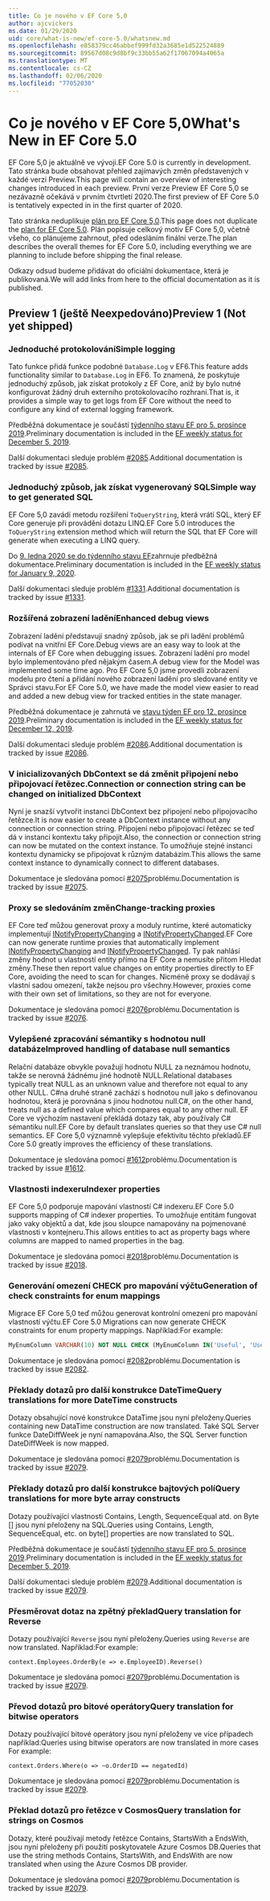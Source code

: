 ```yaml
---
title: Co je nového v EF Core 5,0
author: ajcvickers
ms.date: 01/29/2020
uid: core/what-is-new/ef-core-5.0/whatsnew.md
ms.openlocfilehash: e858379cc46abbef999fd32a3685e1d522524889
ms.sourcegitcommit: 89567d08c9d8bf9c33bb55a62f17067094a4065a
ms.translationtype: MT
ms.contentlocale: cs-CZ
ms.lasthandoff: 02/06/2020
ms.locfileid: "77052030"
---
```

# <a name="whats-new-in-ef-core-50"></a><span data-ttu-id="190a3-102">Co je nového v EF Core 5,0</span><span class="sxs-lookup"><span data-stu-id="190a3-102">What's New in EF Core 5.0</span></span>

<span data-ttu-id="190a3-103">EF Core 5,0 je aktuálně ve vývoji.</span><span class="sxs-lookup"><span data-stu-id="190a3-103">EF Core 5.0 is currently in development.</span></span>
<span data-ttu-id="190a3-104">Tato stránka bude obsahovat přehled zajímavých změn představených v každé verzi Preview.</span><span class="sxs-lookup"><span data-stu-id="190a3-104">This page will contain an overview of interesting changes introduced in each preview.</span></span>
<span data-ttu-id="190a3-105">První verze Preview EF Core 5,0 se nezávazně očekává v prvním čtvrtletí 2020.</span><span class="sxs-lookup"><span data-stu-id="190a3-105">The first preview of EF Core 5.0 is tentatively expected in in the first quarter of 2020.</span></span>

<span data-ttu-id="190a3-106">Tato stránka neduplikuje [plán pro EF Core 5,0](plan.md).</span><span class="sxs-lookup"><span data-stu-id="190a3-106">This page does not duplicate the [plan for EF Core 5.0](plan.md).</span></span>
<span data-ttu-id="190a3-107">Plán popisuje celkový motiv EF Core 5,0, včetně všeho, co plánujeme zahrnout, před odesláním finální verze.</span><span class="sxs-lookup"><span data-stu-id="190a3-107">The plan describes the overall themes for EF Core 5.0, including everything we are planning to include before shipping the final release.</span></span>

<span data-ttu-id="190a3-108">Odkazy odsud budeme přidávat do oficiální dokumentace, která je publikovaná.</span><span class="sxs-lookup"><span data-stu-id="190a3-108">We will add links from here to the official documentation as it is published.</span></span>

## <a name="preview-1-not-yet-shipped"></a><span data-ttu-id="190a3-109">Preview 1 (ještě Neexpedováno)</span><span class="sxs-lookup"><span data-stu-id="190a3-109">Preview 1 (Not yet shipped)</span></span>

### <a name="simple-logging"></a><span data-ttu-id="190a3-110">Jednoduché protokolování</span><span class="sxs-lookup"><span data-stu-id="190a3-110">Simple logging</span></span>

<span data-ttu-id="190a3-111">Tato funkce přidá funkce podobné `Database.Log` v EF6.</span><span class="sxs-lookup"><span data-stu-id="190a3-111">This feature adds functionality similar to `Database.Log` in EF6.</span></span>
<span data-ttu-id="190a3-112">To znamená, že poskytuje jednoduchý způsob, jak získat protokoly z EF Core, aniž by bylo nutné konfigurovat žádný druh externího protokolovacího rozhraní.</span><span class="sxs-lookup"><span data-stu-id="190a3-112">That is, it provides a simple way to get logs from EF Core without the need to configure any kind of external logging framework.</span></span>

<span data-ttu-id="190a3-113">Předběžná dokumentace je součástí [týdenního stavu EF pro 5. prosince 2019](https://github.com/dotnet/efcore/issues/15403#issuecomment-562332863).</span><span class="sxs-lookup"><span data-stu-id="190a3-113">Preliminary documentation is included in the [EF weekly status for December 5, 2019](https://github.com/dotnet/efcore/issues/15403#issuecomment-562332863).</span></span>

<span data-ttu-id="190a3-114">Další dokumentaci sleduje problém [#2085](https://github.com/aspnet/EntityFramework.Docs/issues/2085).</span><span class="sxs-lookup"><span data-stu-id="190a3-114">Additional documentation is tracked by issue [#2085](https://github.com/aspnet/EntityFramework.Docs/issues/2085).</span></span>

### <a name="simple-way-to-get-generated-sql"></a><span data-ttu-id="190a3-115">Jednoduchý způsob, jak získat vygenerovaný SQL</span><span class="sxs-lookup"><span data-stu-id="190a3-115">Simple way to get generated SQL</span></span>

<span data-ttu-id="190a3-116">EF Core 5,0 zavádí metodu rozšíření `ToQueryString`, která vrátí SQL, který EF Core generuje při provádění dotazu LINQ.</span><span class="sxs-lookup"><span data-stu-id="190a3-116">EF Core 5.0 introduces the `ToQueryString` extension method which will return the SQL that EF Core will generate when executing a LINQ query.</span></span>

<span data-ttu-id="190a3-117">Do [9. ledna 2020 se do týdenního stavu EF](https://github.com/dotnet/efcore/issues/19549#issuecomment-572823246)zahrnuje předběžná dokumentace.</span><span class="sxs-lookup"><span data-stu-id="190a3-117">Preliminary documentation is included in the [EF weekly status for January 9, 2020](https://github.com/dotnet/efcore/issues/19549#issuecomment-572823246).</span></span>

<span data-ttu-id="190a3-118">Další dokumentaci sleduje problém [#1331](https://github.com/aspnet/EntityFramework.Docs/issues/1331).</span><span class="sxs-lookup"><span data-stu-id="190a3-118">Additional documentation is tracked by issue [#1331](https://github.com/aspnet/EntityFramework.Docs/issues/1331).</span></span>

### <a name="enhanced-debug-views"></a><span data-ttu-id="190a3-119">Rozšířená zobrazení ladění</span><span class="sxs-lookup"><span data-stu-id="190a3-119">Enhanced debug views</span></span>

<span data-ttu-id="190a3-120">Zobrazení ladění představují snadný způsob, jak se při ladění problémů podívat na vnitřní EF Core.</span><span class="sxs-lookup"><span data-stu-id="190a3-120">Debug views are an easy way to look at the internals of EF Core when debugging issues.</span></span>
<span data-ttu-id="190a3-121">Zobrazení ladění pro model bylo implementováno před nějakým časem.</span><span class="sxs-lookup"><span data-stu-id="190a3-121">A debug view for the Model was implemented some time ago.</span></span>
<span data-ttu-id="190a3-122">Pro EF Core 5,0 jsme provedli zobrazení modelu pro čtení a přidání nového zobrazení ladění pro sledované entity ve Správci stavu.</span><span class="sxs-lookup"><span data-stu-id="190a3-122">For EF Core 5.0, we have made the model view easier to read and added a new debug view for tracked entities in the state manager.</span></span>

<span data-ttu-id="190a3-123">Předběžná dokumentace je zahrnutá ve [stavu týden EF pro 12. prosince 2019](https://github.com/dotnet/efcore/issues/15403#issuecomment-565196206).</span><span class="sxs-lookup"><span data-stu-id="190a3-123">Preliminary documentation is included in the [EF weekly status for December 12, 2019](https://github.com/dotnet/efcore/issues/15403#issuecomment-565196206).</span></span>

<span data-ttu-id="190a3-124">Další dokumentaci sleduje problém [#2086](https://github.com/aspnet/EntityFramework.Docs/issues/2086).</span><span class="sxs-lookup"><span data-stu-id="190a3-124">Additional documentation is tracked by issue [#2086](https://github.com/aspnet/EntityFramework.Docs/issues/2086).</span></span>

### <a name="connection-or-connection-string-can-be-changed-on-initialized-dbcontext"></a><span data-ttu-id="190a3-125">V inicializovaných DbContext se dá změnit připojení nebo připojovací řetězec.</span><span class="sxs-lookup"><span data-stu-id="190a3-125">Connection or connection string can be changed on initialized DbContext</span></span>

<span data-ttu-id="190a3-126">Nyní je snazší vytvořit instanci DbContext bez připojení nebo připojovacího řetězce.</span><span class="sxs-lookup"><span data-stu-id="190a3-126">It is now easier to create a DbContext instance without any connection or connection string.</span></span>
<span data-ttu-id="190a3-127">Připojení nebo připojovací řetězec se teď dá v instanci kontextu taky připojit.</span><span class="sxs-lookup"><span data-stu-id="190a3-127">Also, the connection or connection string can now be mutated on the context instance.</span></span>
<span data-ttu-id="190a3-128">To umožňuje stejné instanci kontextu dynamicky se připojovat k různým databázím.</span><span class="sxs-lookup"><span data-stu-id="190a3-128">This allows the same context instance to dynamically connect to different databases.</span></span>

<span data-ttu-id="190a3-129">Dokumentace je sledována pomocí [#2075](https://github.com/aspnet/EntityFramework.Docs/issues/2075)problému.</span><span class="sxs-lookup"><span data-stu-id="190a3-129">Documentation is tracked by issue [#2075](https://github.com/aspnet/EntityFramework.Docs/issues/2075).</span></span>

### <a name="change-tracking-proxies"></a><span data-ttu-id="190a3-130">Proxy se sledováním změn</span><span class="sxs-lookup"><span data-stu-id="190a3-130">Change-tracking proxies</span></span>

<span data-ttu-id="190a3-131">EF Core teď můžou generovat proxy a moduly runtime, které automaticky implementují [INotifyPropertyChanging](https://docs.microsoft.com/dotnet/api/system.componentmodel.inotifypropertychanging?view=netcore-3.1) a [INotifyPropertyChanged](https://docs.microsoft.com/dotnet/api/system.componentmodel.inotifypropertychanged?view=netcore-3.1).</span><span class="sxs-lookup"><span data-stu-id="190a3-131">EF Core can now generate runtime proxies that automatically implement [INotifyPropertyChanging](https://docs.microsoft.com/dotnet/api/system.componentmodel.inotifypropertychanging?view=netcore-3.1) and [INotifyPropertyChanged](https://docs.microsoft.com/dotnet/api/system.componentmodel.inotifypropertychanged?view=netcore-3.1).</span></span>
<span data-ttu-id="190a3-132">Ty pak nahlásí změny hodnot u vlastností entity přímo na EF Core a nemusíte přitom Hledat změny.</span><span class="sxs-lookup"><span data-stu-id="190a3-132">These then report value changes on entity properties directly to EF Core, avoiding the need to scan for changes.</span></span>
<span data-ttu-id="190a3-133">Nicméně proxy se dodávají s vlastní sadou omezení, takže nejsou pro všechny.</span><span class="sxs-lookup"><span data-stu-id="190a3-133">However, proxies come with their own set of limitations, so they are not for everyone.</span></span>

<span data-ttu-id="190a3-134">Dokumentace je sledována pomocí [#2076](https://github.com/aspnet/EntityFramework.Docs/issues/2076)problému.</span><span class="sxs-lookup"><span data-stu-id="190a3-134">Documentation is tracked by issue [#2076](https://github.com/aspnet/EntityFramework.Docs/issues/2076).</span></span>

### <a name="improved-handling-of-database-null-semantics"></a><span data-ttu-id="190a3-135">Vylepšené zpracování sémantiky s hodnotou null databáze</span><span class="sxs-lookup"><span data-stu-id="190a3-135">Improved handling of database null semantics</span></span>

<span data-ttu-id="190a3-136">Relační databáze obvykle považují hodnotu NULL za neznámou hodnotu, takže se nerovná žádnému jiné hodnotě NULL.</span><span class="sxs-lookup"><span data-stu-id="190a3-136">Relational databases typically treat NULL as an unknown value and therefore not equal to any other NULL.</span></span>
<span data-ttu-id="190a3-137">C#na druhé straně zachází s hodnotou null jako s definovanou hodnotou, která je porovnána s jinou hodnotou null.</span><span class="sxs-lookup"><span data-stu-id="190a3-137">C#, on the other hand, treats null as a defined value which compares equal to any other null.</span></span>
<span data-ttu-id="190a3-138">EF Core ve výchozím nastavení překládá dotazy tak, aby používaly C# sémantiku null.</span><span class="sxs-lookup"><span data-stu-id="190a3-138">EF Core by default translates queries so that they use C# null semantics.</span></span>
<span data-ttu-id="190a3-139">EF Core 5,0 významně vylepšuje efektivitu těchto překladů.</span><span class="sxs-lookup"><span data-stu-id="190a3-139">EF Core 5.0 greatly improves the efficiency of these translations.</span></span>

<span data-ttu-id="190a3-140">Dokumentace je sledována pomocí [#1612](https://github.com/aspnet/EntityFramework.Docs/issues/1612)problému.</span><span class="sxs-lookup"><span data-stu-id="190a3-140">Documentation is tracked by issue [#1612](https://github.com/aspnet/EntityFramework.Docs/issues/1612).</span></span>

### <a name="indexer-properties"></a><span data-ttu-id="190a3-141">Vlastnosti indexeru</span><span class="sxs-lookup"><span data-stu-id="190a3-141">Indexer properties</span></span>

<span data-ttu-id="190a3-142">EF Core 5,0 podporuje mapování vlastností C# indexeru.</span><span class="sxs-lookup"><span data-stu-id="190a3-142">EF Core 5.0 supports mapping of C# indexer properties.</span></span>
<span data-ttu-id="190a3-143">To umožňuje entitám fungovat jako vaky objektů a dat, kde jsou sloupce namapovány na pojmenované vlastnosti v kontejneru.</span><span class="sxs-lookup"><span data-stu-id="190a3-143">This allows entities to act as property bags where columns are mapped to named properties in the bag.</span></span>

<span data-ttu-id="190a3-144">Dokumentace je sledována pomocí [#2018](https://github.com/aspnet/EntityFramework.Docs/issues/2018)problému.</span><span class="sxs-lookup"><span data-stu-id="190a3-144">Documentation is tracked by issue [#2018](https://github.com/aspnet/EntityFramework.Docs/issues/2018).</span></span>

### <a name="generation-of-check-constraints-for-enum-mappings"></a><span data-ttu-id="190a3-145">Generování omezení CHECK pro mapování výčtu</span><span class="sxs-lookup"><span data-stu-id="190a3-145">Generation of check constraints for enum mappings</span></span>

<span data-ttu-id="190a3-146">Migrace EF Core 5,0 teď můžou generovat kontrolní omezení pro mapování vlastností výčtu.</span><span class="sxs-lookup"><span data-stu-id="190a3-146">EF Core 5.0 Migrations can now generate CHECK constraints for enum property mappings.</span></span>
<span data-ttu-id="190a3-147">Například:</span><span class="sxs-lookup"><span data-stu-id="190a3-147">For example:</span></span>

```SQL
MyEnumColumn VARCHAR(10) NOT NULL CHECK (MyEnumColumn IN('Useful', 'Useless', 'Unknown'))
```

<span data-ttu-id="190a3-148">Dokumentace je sledována pomocí [#2082](https://github.com/aspnet/EntityFramework.Docs/issues/2082)problému.</span><span class="sxs-lookup"><span data-stu-id="190a3-148">Documentation is tracked by issue [#2082](https://github.com/aspnet/EntityFramework.Docs/issues/2082).</span></span>

### <a name="query-translations-for-more-datetime-constructs"></a><span data-ttu-id="190a3-149">Překlady dotazů pro další konstrukce DateTime</span><span class="sxs-lookup"><span data-stu-id="190a3-149">Query translations for more DateTime constructs</span></span>

<span data-ttu-id="190a3-150">Dotazy obsahující nové konstrukce DataTime jsou nyní přeloženy.</span><span class="sxs-lookup"><span data-stu-id="190a3-150">Queries containing new DataTime construction are now translated.</span></span>
<span data-ttu-id="190a3-151">Také SQL Server funkce DateDiffWeek je nyní namapována.</span><span class="sxs-lookup"><span data-stu-id="190a3-151">Also, the SQL Server function DateDiffWeek is now mapped.</span></span>

<span data-ttu-id="190a3-152">Dokumentace je sledována pomocí [#2079](https://github.com/aspnet/EntityFramework.Docs/issues/2079)problému.</span><span class="sxs-lookup"><span data-stu-id="190a3-152">Documentation is tracked by issue [#2079](https://github.com/aspnet/EntityFramework.Docs/issues/2079).</span></span>

### <a name="query-translations-for-more-byte-array-constructs"></a><span data-ttu-id="190a3-153">Překlady dotazů pro další konstrukce bajtových polí</span><span class="sxs-lookup"><span data-stu-id="190a3-153">Query translations for more byte array constructs</span></span>

<span data-ttu-id="190a3-154">Dotazy používající vlastnosti Contains, Length, SequenceEqual atd. on Byte [] jsou nyní přeloženy na SQL.</span><span class="sxs-lookup"><span data-stu-id="190a3-154">Queries using Contains, Length, SequenceEqual, etc. on byte[] properties are now translated to SQL.</span></span>

<span data-ttu-id="190a3-155">Předběžná dokumentace je součástí [týdenního stavu EF pro 5. prosince 2019](https://github.com/dotnet/efcore/issues/15403#issuecomment-562332863).</span><span class="sxs-lookup"><span data-stu-id="190a3-155">Preliminary documentation is included in the [EF weekly status for December 5, 2019](https://github.com/dotnet/efcore/issues/15403#issuecomment-562332863).</span></span>

<span data-ttu-id="190a3-156">Další dokumentaci sleduje problém [#2079](https://github.com/aspnet/EntityFramework.Docs/issues/2079).</span><span class="sxs-lookup"><span data-stu-id="190a3-156">Additional documentation is tracked by issue [#2079](https://github.com/aspnet/EntityFramework.Docs/issues/2079).</span></span>

### <a name="query-translation-for-reverse"></a><span data-ttu-id="190a3-157">Přesměrovat dotaz na zpětný překlad</span><span class="sxs-lookup"><span data-stu-id="190a3-157">Query translation for Reverse</span></span>

<span data-ttu-id="190a3-158">Dotazy používající `Reverse` jsou nyní přeloženy.</span><span class="sxs-lookup"><span data-stu-id="190a3-158">Queries using `Reverse` are now translated.</span></span>
<span data-ttu-id="190a3-159">Například:</span><span class="sxs-lookup"><span data-stu-id="190a3-159">For example:</span></span>

```CSharp
context.Employees.OrderBy(e => e.EmployeeID).Reverse()
```

<span data-ttu-id="190a3-160">Dokumentace je sledována pomocí [#2079](https://github.com/aspnet/EntityFramework.Docs/issues/2079)problému.</span><span class="sxs-lookup"><span data-stu-id="190a3-160">Documentation is tracked by issue [#2079](https://github.com/aspnet/EntityFramework.Docs/issues/2079).</span></span>

### <a name="query-translation-for-bitwise-operators"></a><span data-ttu-id="190a3-161">Převod dotazů pro bitové operátory</span><span class="sxs-lookup"><span data-stu-id="190a3-161">Query translation for bitwise operators</span></span>

<span data-ttu-id="190a3-162">Dotazy používající bitové operátory jsou nyní přeloženy ve více případech například:</span><span class="sxs-lookup"><span data-stu-id="190a3-162">Queries using bitwise operators are now translated in more cases For example:</span></span>

```CSharp
context.Orders.Where(o => ~o.OrderID == negatedId)
```

<span data-ttu-id="190a3-163">Dokumentace je sledována pomocí [#2079](https://github.com/aspnet/EntityFramework.Docs/issues/2079)problému.</span><span class="sxs-lookup"><span data-stu-id="190a3-163">Documentation is tracked by issue [#2079](https://github.com/aspnet/EntityFramework.Docs/issues/2079).</span></span>

### <a name="query-translation-for-strings-on-cosmos"></a><span data-ttu-id="190a3-164">Překlad dotazů pro řetězce v Cosmos</span><span class="sxs-lookup"><span data-stu-id="190a3-164">Query translation for strings on Cosmos</span></span>

<span data-ttu-id="190a3-165">Dotazy, které používají metody řetězce Contains, StartsWith a EndsWith, jsou nyní přeloženy při použití poskytovatele Azure Cosmos DB.</span><span class="sxs-lookup"><span data-stu-id="190a3-165">Queries that use the string methods Contains, StartsWith, and EndsWith are now translated when using the Azure Cosmos DB provider.</span></span>

<span data-ttu-id="190a3-166">Dokumentace je sledována pomocí [#2079](https://github.com/aspnet/EntityFramework.Docs/issues/2079)problému.</span><span class="sxs-lookup"><span data-stu-id="190a3-166">Documentation is tracked by issue [#2079](https://github.com/aspnet/EntityFramework.Docs/issues/2079).</span></span>
